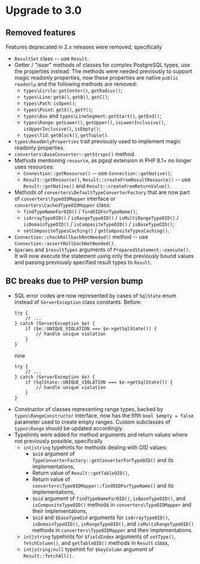 # Upgrade to 3.0

## Removed features

Features deprecated in 2.x releases were removed, specifically
* `ResultSet` class -- use `Result`.
* Getter / "isser" methods of classes for complex PostgreSQL types, use the properties instead. The methods were
  needed previously to support magic readonly properties, now these properties are native `public readonly`
  and the following methods are removed:
    * `types\Circle`: `getCenter()`, `getRadius()`;
    * `types\Line`: `getA()`, `getB()`, `getC()`;
    * `types\Path`: `isOpen()`;
    * `types\Point`: `getX()`, `getY()`;
    * `types\Box` and `types\LineSegment`: `getStart()`, `getEnd()`;
    * `types\Range`: `getLower()`, `getUpper()`, `isLowerInclusive()`, `isUpperInclusive()`, `isEmpty()`;
    * `types\Tid`: `getBlock()`, `getTuple()`.
* `types\ReadOnlyProperties` trait previously used to implement magic readonly properties.
* `converters\BaseConverter::getStrspn()` method.
* Methods mentioning `resource`, as pgsql extension in PHP 8.1+ no longer uses resources:
    * `Connection::getResource()` -- use `Connection::getNative()`;
    * `Result::getResource()`, `Result::createFromResultResource()` -- use `Result::getNative()` and `Result::createFromReturnValue()`.
* Methods of `converters\DefaultTypeConverterFactory` that are now part of `converters\TypeOIDMapper` interface or
  `converters\CachedTypeOIDMapper` class:
    * `findTypeNameForOID()` / `findOIDForTypeName()`;
    * `isArrayTypeOID()` / `isRangeTypeOID()` / `isMultiRangeTypeOID()` / `isDomainTypeOID()` /
      `isCompositeTypeOID()` / `isBaseTypeOID()`;
    * `setCompositeTypesCaching()` / `getCompositeTypesCaching()`.
* `Connection::checkRollbackNotNeeded()` method -- use `Connection::assertRollbackNotNeeded()`.
* `$params` and `$resultTypes` arguments of `PreparedStatement::execute()`. It will now execute the statement using only
  the previously bound values and passing previously specified result types to `Result`. 

## BC breaks due to PHP version bump

* SQL error codes are now represented by cases of `SqlState` enum instead of `ServerException` class constants.
  Before: 
  ```
  try {
      // ...
  } catch (ServerException $e) {
      if ($e::UNIQUE_VIOLATION === $e->getSqlState()) {
          // handle unique violation
      }
  }
  ```
  now 
  ```
  try {
      // ...
  } catch (ServerException $e) {
      if (SqlState::UNIQUE_VIOLATION === $e->getSqlState()) {
          // handle unique violation
      }
  }
  ```
 * Constructor of classes representing range types, backed by `types\RangeConstructor` interface, now has
   the fifth `bool $empty = false` parameter used to create empty ranges. Custom subclasses of `types\Range`
   should be updated accordingly.
 * Typehints were added for method arguments and return values where not previously possible, specifically 
   * `int|string` typehints for methods dealing with OID values:
     * `$oid` argument of `TypeConverterFactory::getConverterForTypeOID()` and its implementations,
     * Return value of `Result::getTableOID()`,
     * Return value of `converters\TypeOIDMapper::findOIDForTypeName()` and its implementations,
     * `$oid` argument of `findTypeNameForOID()`, `isBaseTypeOID()`, and `isCompositeTypeOID()` methods
       in `converters\TypeOIDMapper` and their implementations,
     * `$oid` and `$baseTypeOid` arguments for `isArrayTypeOID()`, `isDomainTypeOID()`, `isRangeTypeOID()`, and
       `isMultiRangeTypeOID()` methods in `converters\TypeOIDMapper` and their implementations.
   *  `int|string` typehints for `$fieldIndex` arguments of `setType()`, `fetchColumn()`, and `getTableOID()` methods
      in `Result` class,
   * `int|string|null` typehint for `$keyColumn` argument of `Result::fetchAll()`. 
